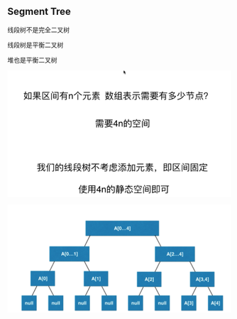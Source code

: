 
## Segment Tree

线段树不是完全二叉树 

线段树是平衡二叉树 

堆也是平衡二叉树

![集合比较](../photo/10.png)

![集合比较](../photo/11.png)